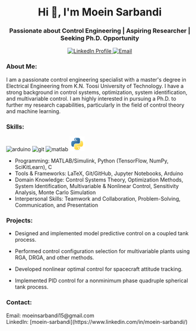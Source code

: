 <h1 align="center">Hi 👋, I'm Moein Sarbandi</h1>
<h3 align="center">Passionate about Control Engineering | Aspiring Researcher | Seeking Ph.D. Opportunity</h3>

<p align="center">
  <a href="https://www.linkedin.com/in/moein-sarbandi/" target="_blank">
    <img src="https://img.shields.io/badge/LinkedIn-Profile-blue?style=flat&logo=linkedin" alt="LinkedIn Profile" />
  </a>
  <a href="mailto:moeinsarbandi15@gmail.com" target="_blank">
    <img src="https://img.shields.io/badge/Email-Contact%20Me-red?style=flat&logo=gmail" alt="Email" />
  </a>
</p>

<h3 align="left">About Me:</h3>
<p align="left">
  I am a passionate control engineering specialist with a master's degree in Electrical Engineering from K.N. Toosi University of Technology. I have a strong background in control systems, optimization, system identification, and multivariable control. I am highly interested in pursuing a Ph.D. to further my research capabilities, particularly in the field of control theory and machine learning.
</p>

<h3 align="left">Skills:</h3>
<p align="left">
  <img src="https://cdn.worldvectorlogo.com/logos/arduino-1.svg" alt="arduino" width="40" height="40"/>
  <img src="https://www.vectorlogo.zone/logos/git-scm/git-scm-icon.svg" alt="git" width="40" height="40"/>
  <img src="https://upload.wikimedia.org/wikipedia/commons/2/21/Matlab_Logo.png" alt="matlab" width="40" height="40"/>
  <img src="https://raw.githubusercontent.com/devicons/devicon/master/icons/python/python-original.svg" alt="python" width="40" height="40"/>
</p>

- Programming: MATLAB/Simulink, Python (TensorFlow, NumPy, SciKitLearn), C
- Tools & Frameworks: LaTeX, Git/GitHub, Jupyter Notebooks, Arduino
- Domain Knowledge: Control Systems Theory, Optimization Methods, System Identification, Multivariable & Nonlinear Control, Sensitivity Analysis, Monte Carlo Simulation
- Interpersonal Skills: Teamwork and Collaboration, Problem-Solving, Communication, and Presentation

<h3 align="left">Projects:</h3>
<p align="left">
  
  - Designed and implemented model predictive control on a coupled tank process.
  
  - Performed control configuration selection for multivariable plants using RGA, DRGA, and other methods.
 
  - Developed nonlinear optimal control for spacecraft attitude tracking.

  - Implemented PID control for a nonminimum phase quadruple spherical tank process.
</p>

<h3 align="left">Contact:</h3>
<p align="left">
  Email: moeinsarbandi15@gmail.com<br>
  LinkedIn: [moein-sarbandi](https://www.linkedin.com/in/moein-sarbandi/)
</p>

